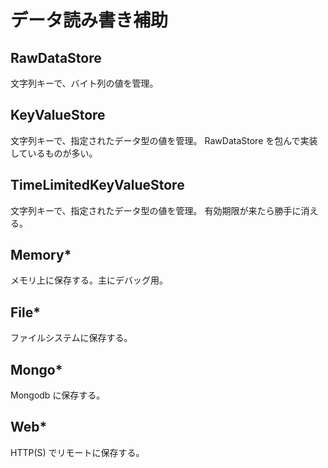 データ読み書き補助
===


RawDataStore
---

文字列キーで、バイト列の値を管理。


KeyValueStore
---

文字列キーで、指定されたデータ型の値を管理。
RawDataStore を包んで実装しているものが多い。


TimeLimitedKeyValueStore
---

文字列キーで、指定されたデータ型の値を管理。
有効期限が来たら勝手に消える。


Memory*
---

メモリ上に保存する。主にデバッグ用。


File*
---

ファイルシステムに保存する。


Mongo*
---

Mongodb に保存する。


Web*
---

HTTP(S) でリモートに保存する。
